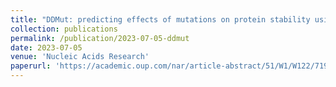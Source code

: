 ```yaml
---
title: "DDMut: predicting effects of mutations on protein stability using deep learning"
collection: publications
permalink: /publication/2023-07-05-ddmut
date: 2023-07-05
venue: 'Nucleic Acids Research'
paperurl: 'https://academic.oup.com/nar/article-abstract/51/W1/W122/7191416'
---
```




